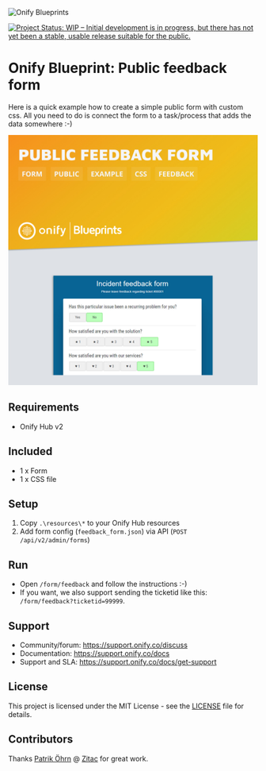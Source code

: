 ![Onify Blueprints](https://files.readme.io/8ba3f14-onify-blueprints-logo.png)

[![Project Status: WIP – Initial development is in progress, but there has not yet been a stable, usable release suitable for the public.](https://www.repostatus.org/badges/latest/wip.svg)](https://www.repostatus.org/#wip)

# Onify Blueprint: Public feedback form

Here is a quick example how to create a simple public form with custom css. All you need to do is connect the form to a task/process that adds the data somewhere :-)

![Onify Blueprint: Public feedback form](blueprint.jpg "Blueprint")

## Requirements

* Onify Hub v2

## Included

* 1 x Form
* 1 x CSS file

## Setup

1. Copy `.\resources\*` to your Onify Hub resources
2. Add form config (`feedback_form.json`) via API (`POST /api/v2/admin/forms`) 

## Run 

* Open `/form/feedback` and follow the instructions :-)
* If you want, we also support sending the ticketid like this: `/form/feedback?ticketid=99999`.

## Support

* Community/forum: https://support.onify.co/discuss
* Documentation: https://support.onify.co/docs
* Support and SLA: https://support.onify.co/docs/get-support

## License

This project is licensed under the MIT License - see the [LICENSE](LICENSE) file for details.

## Contributors

Thanks [Patrik Öhrn](https://github.com/xpatohr) @ [Zitac](https://github.com/zitacconsulting) for great work.

